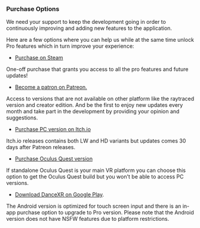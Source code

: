 ### Purchase Options

We need your support to keep the development going in order to continuously improving and adding new features to the application. 

Here are a few options where you can help us while at the same time unlock Pro features which in turn improve your experience: 

* [Purchase on Steam](https://store.steampowered.com/app/1905510/DanceXR) 

One-off purchase that grants you access to all the pro features and future updates!


* [Become a patron on Patreon.](https://www.patreon.com/dvvr/) 

Access to versions that are not available on other platform like the raytraced version and creator edition. And be the first to enjoy new updates every month and take part in the development by providing your opinion and suggestions.


* [Purchase PC version on Itch.io](https://stormlab.itch.io/dvvr) 

Itch.io releases contains both LW and HD variants but updates comes 30 days after Patreon releases.  


* [Purchase Oculus Quest version](https://stormlab.itch.io/dancexr-quest) 

If standalone Oculus Quest is your main VR platform you can choose this option to get the Oculus Quest build but you won't be able to access PC versions. 


* [Download DanceXR on Google Play](https://play.google.com/store/apps/details?id=com.vrstormlab.dancexr). 

The Android version is optimized for touch screen input and there is an in-app purchase option to upgrade to Pro version. Please note that the Android version does not have NSFW features due to platform restrictions. 

